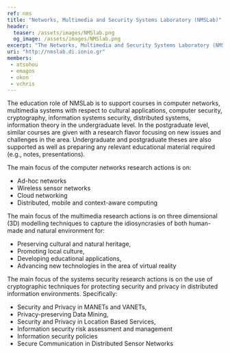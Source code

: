 ```yaml
---
ref: nms
title: "Networks, Multimedia and Security Systems Laboratory (NMSLab)"
header:
  teaser: /assets/images/NMSlab.png
  og_image: /assets/images/NMSlab.png
excerpt: "The Networks, Multimedia and Security Systems Laboratory (NMSLab) supports both educational and research needs of the Department of Informatics, as well as other departments of the Ionian University, related to computer networks, multimedia and security."
uri: "http://nmslab.di.ionio.gr"
members:
 - atsohou
 - emagos
 - okon
 - vchris
---
```


The education role of NMSLab is to support courses in computer networks, multimedia systems with respect to cultural applications, computer security, cryptography, information systems security, distributed systems, information theory in the undergraduate level. In the postgraduate level, similar courses are given with a research flavor focusing on new issues and challenges in the area. Undergraduate and postgraduate theses are also supported as well as preparing any relevant educational material required (e.g., notes, presentations).

The main focus of the computer networks research actions is on:

- Ad-hoc networks
-  Wireless sensor networks
-  Cloud networking
-  Distributed, mobile and context-aware computing

The main focus of the multimedia research actions is on three dimensional (3D) modelling techniques to capture the idiosyncrasies of both human-made and natural environment for:

- Preserving cultural and natural heritage,
- Promoting local culture,
- Developing educational applications,
- Advancing new technologies in the area of virtual reality

The main focus of the systems security research actions is on the use of cryptographic techniques for protecting security and privacy in distributed information environments. Specifically:

- Security and Privacy in MANETs and VANETs,
- Privacy-preserving Data Mining,
- Security and Privacy in Location Based Services,
- Information security risk assessment and management
- Information security policies
- Secure Communication in Distributed Sensor Networks

